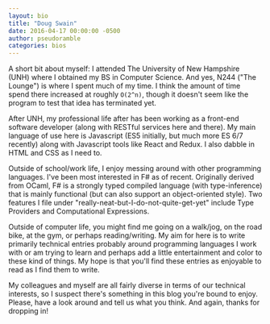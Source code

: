 ```yaml
---
layout: bio
title: "Doug Swain"
date: 2016-04-17 00:00:00 -0500
author: pseudoramble
categories: bios
---
```


A short bit about myself: I attended The University of New Hampshire (UNH) where I obtained my BS in Computer Science. And yes, N244 ("The Lounge") is where I spent much of my time. I think the amount of time spend there increased at roughly `O(2^n)`, though it doesn't seem like the program to test that idea has terminated yet. 

After UNH, my professional life after has been working as a front-end software developer (along with RESTful services here and there). My main language of use here is Javascript (ES5 initially, but much more ES 6/7 recently) along with Javascript tools like React and Redux. I also dabble in HTML and CSS as I need to.

Outside of school/work life, I enjoy messing around with other programming languages. I've been most interested in F# as of recent. Originally derived from OCaml, F# is a strongly typed compiled language (with type-inference) that is mainly functional (but can also support an object-oriented style). Two features I file under "really-neat-but-I-do-not-quite-get-yet" include Type Providers and Computational Expressions. 

Outside of computer life, you might find me going on a walk/jog, on the road bike, at the gym, or perhaps reading/writing. My aim for here is to write primarily technical entries probably around programming languages I work with or am trying to learn and perhaps add a little entertainment and color to these kind of things. My hope is that you'll find these entries as enjoyable to read as I find them to write.

My colleagues and myself are all fairly diverse in terms of our technical interests, so I suspect there's something in this blog you're bound to enjoy. Please, have a look around and tell us what you think. And again, thanks for dropping in! 
